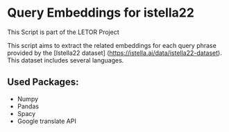 # Query Embeddings for istella22
This Script is part of the LETOR Project

This script aims to extract the related embeddings for each query phrase provided by the [Istella22 dataset] (https://istella.ai/data/istella22-dataset).
This dataset includes several languages.

## Used Packages:
* Numpy
* Pandas
* Spacy
* Google translate API
